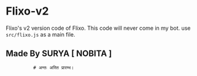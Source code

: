 # Flixo-v2
Flixo's v2 version code of Flixo.
This code will never come in my bot.
use `src/flixo.js` as a main file.
## Made By SURYA [ NOBITA ]
              # अन्तः अस्ति प्रारम्भ।
